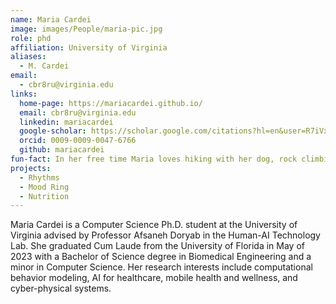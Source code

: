 ```yaml
---
name: Maria Cardei
image: images/People/maria-pic.jpg
role: phd
affiliation: University of Virginia
aliases:
  - M. Cardei
email:
  - cbr8ru@virginia.edu
links:
  home-page: https://mariacardei.github.io/
  email: cbr8ru@virginia.edu
  linkedin: mariacardei
  google-scholar: https://scholar.google.com/citations?hl=en&user=R7iVxqUAAAAJ&inst=13751854044476728232
  orcid: 0009-0009-0047-6766
  github: mariacardei
fun-fact: In her free time Maria loves hiking with her dog, rock climbing, gardening, and mountain biking!
projects: 
  - Rhythms
  - Mood Ring 
  - Nutrition
---
```


Maria Cardei is a Computer Science Ph.D. student at the University of Virginia advised by Professor Afsaneh Doryab in the Human-AI Technology Lab. She graduated Cum Laude from the University of Florida in May of 2023 with a Bachelor of Science degree in Biomedical Engineering and a minor in Computer Science. Her research interests include computational behavior modeling, AI for healthcare, mobile health and wellness, and cyber-physical systems.
